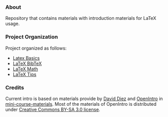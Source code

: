 ### About

Repository that contains materials with introduction materials for LaTeX usage.

### Project Organization

Project organized as follows:

* [Latex Basics](LaTeX_Basics)
* [LaTeX BibTeX](LaTeX_BibTeX)
* [LaTeX Math](LaTeX_Math)
* [LaTeX Tips](LaTeX_Tips)

### Credits

Current intro is based on materials provide by [David Diez](https://www.openintro.org/about.php) and [OpenIntro](https://www.openintro.org/index.php) in [mini-course-materials](https://github.com/OpenIntroOrg/mini-course-materials). Most of the materials of OpenIntro is distributed under [Creative Commons BY-SA 3.0 license](https://www.openintro.org/license.php).
